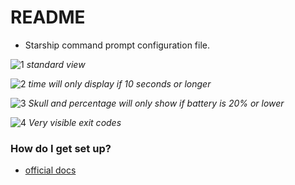 # README #

* Starship command prompt configuration file. 

![1](https://user-images.githubusercontent.com/75028000/101291114-2026a300-380f-11eb-9bf4-04f39b75ba04.jpg)
*standard view*

![2](https://user-images.githubusercontent.com/75028000/101291185-814e7680-380f-11eb-859e-57cd22e11b15.jpg)
*time will only display if 10 seconds or longer*

![3](https://user-images.githubusercontent.com/75028000/101291224-d2f70100-380f-11eb-8ad5-a5df8601a7c8.jpg)
*Skull and percentage will only show if battery is 20% or lower*

![ 4](https://user-images.githubusercontent.com/75028000/101291263-2bc69980-3810-11eb-83d4-7a1a917e13aa.jpg)
*Very visible exit codes*

### How do I get set up? ###

* [official docs](https://starship.rs/config/)
